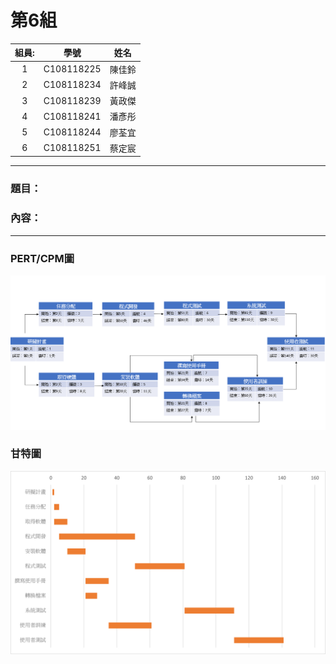 # 第6組
|組員:| 學號 |姓名|
|:---:|:---:|:---:|
|1|C108118225|陳佳鈴|
|2|C108118234|許峰誠|
|3|C108118239|黃政傑|
|4|C108118241|潘彥彤|
|5|C108118244|廖荃宜|
|6|C108118251|蔡定宸|
***
### 題目：
### 內容：
***
### PERT/CPM圖
![img](第6組PERT圖.png "PERT/CPM圖")
### 甘特圖
![img](第6組甘特圖.png "甘特圖")
